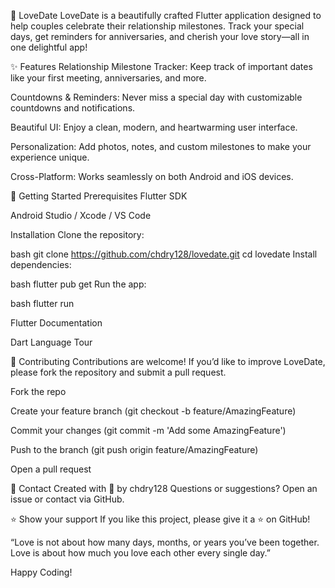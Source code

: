 💖 LoveDate
LoveDate is a beautifully crafted Flutter application designed to help couples celebrate their relationship milestones. Track your special days, get reminders for anniversaries, and cherish your love story—all in one delightful app!

✨ Features
Relationship Milestone Tracker: Keep track of important dates like your first meeting, anniversaries, and more.

Countdowns & Reminders: Never miss a special day with customizable countdowns and notifications.

Beautiful UI: Enjoy a clean, modern, and heartwarming user interface.

Personalization: Add photos, notes, and custom milestones to make your experience unique.

Cross-Platform: Works seamlessly on both Android and iOS devices.

🚀 Getting Started
Prerequisites
Flutter SDK

Android Studio / Xcode / VS Code

Installation
Clone the repository:

bash
git clone https://github.com/chdry128/lovedate.git
cd lovedate
Install dependencies:

bash
flutter pub get
Run the app:

bash
flutter run

Flutter Documentation

Dart Language Tour

🤝 Contributing
Contributions are welcome!
If you’d like to improve LoveDate, please fork the repository and submit a pull request.

Fork the repo

Create your feature branch (git checkout -b feature/AmazingFeature)

Commit your changes (git commit -m 'Add some AmazingFeature')

Push to the branch (git push origin feature/AmazingFeature)

Open a pull request

📧 Contact
Created with 💖 by chdry128
Questions or suggestions? Open an issue or contact via GitHub.

⭐️ Show your support
If you like this project, please give it a ⭐️ on GitHub!

“Love is not about how many days, months, or years you’ve been together. Love is about how much you love each other every single day.”

Happy Coding!


